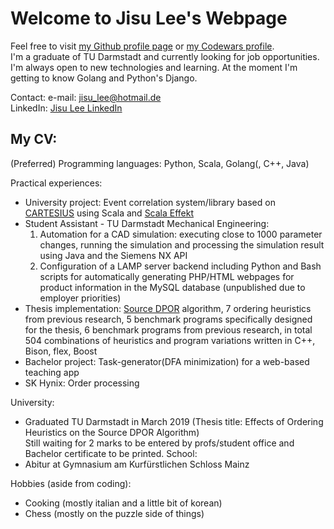 # Welcome to Jisu Lee's Webpage

Feel free to visit [my Github profile page](https://github.com/lee195/) or [my Codewars profile](https://www.codewars.com/users/lee195).   
I'm a graduate of TU Darmstadt and currently looking for job opportunities. I'm always open to new technologies and learning. At the moment I'm getting to know Golang and Python's Django.

Contact: 
  e-mail: jisu_lee@hotmail.de   
  LinkedIn: [Jisu Lee LinkedIn](https://www.linkedin.com/in/jisu-lee-599a29182/)

## My CV:

(Preferred) Programming languages: Python, Scala, Golang(, C++, Java)   

Practical experiences:
- University project: Event correlation system/library based on [CARTESIUS](http://www.st.informatik.tu-darmstadt.de/artifacts/corrl/cartesius_preprint.pdf) using Scala and [Scala Effekt](https://github.com/b-studios/scala-effekt)
- Student Assistant - TU Darmstadt Mechanical Engineering:
  1. Automation for a CAD simulation: executing close to 1000 parameter changes, running the simulation and processing the simulation result using Java and the Siemens NX API
  2. Configuration of a LAMP server backend including Python and Bash scripts for automatically generating PHP/HTML webpages for product information in the MySQL database (unpublished due to employer priorities)
- Thesis implementation: [Source DPOR](http://user.it.uu.se/~parosh/publications/papers/popl2014.pdf) algorithm, 7 ordering heuristics from previous research, 5 benchmark programs specifically designed for the thesis, 6 benchmark programs from previous research, in total 504 combinations of heuristics and program variations written in C++, Bison, flex, Boost
- Bachelor project: Task-generator(DFA minimization) for a web-based teaching app 
- SK Hynix: Order processing

University:
- Graduated TU Darmstadt in March 2019 (Thesis title: Effects of Ordering Heuristics on the Source DPOR Algorithm)   
Still waiting for 2 marks to be entered by profs/student office and Bachelor certificate to be printed.
School:
- Abitur at Gymnasium am Kurfürstlichen Schloss Mainz

Hobbies (aside from coding):
- Cooking (mostly italian and a little bit of korean)
- Chess (mostly on the puzzle side of things)
